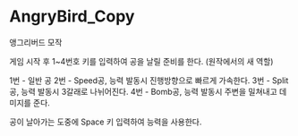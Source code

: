 # AngryBird_Copy
앵그리버드 모작

게임 시작 후 1~4번호 키를 입력하여 공을 날릴 준비를 한다.
(원작에서의 새 역할)

1번 - 일반 공
2번 - Speed공, 능력 발동시 진행방향으로 빠르게 가속한다.
3번 - Split공, 능력 발동시 3갈래로 나뉘어진다.
4번 - Bomb공, 능력 발동시 주변을 밀쳐내고 데미지를 준다.

공이 날아가는 도중에 Space 키 입력하여 능력을 사용한다.
